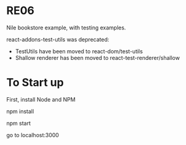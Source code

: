 # RE06

Nile bookstore example, with testing examples.

react-addons-test-utils was deprecated:

* TestUtils have been moved to react-dom/test-utils
* Shallow renderer has been moved to react-test-renderer/shallow

# To Start up

First, install Node and NPM

npm install

npm start

go to localhost:3000
